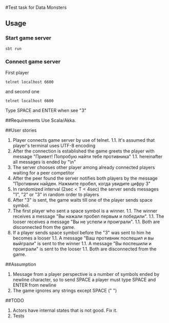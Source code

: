 #Test task for Data Monsters

## Usage
### Start game server
```
sbt run
```
### Connect game server
First player
```
telnet localhost 6600
```
and second one
```
telnet localhost 6600
```

Type SPACE and ENTER when see "3"


##Requirements
Use Scala/Akka.

##User stories
1. Player connects game server by use of telnet.
1.1. It's assumed that player's terminal uses UTF-8 encoding
1. After the connection is established the game greets the player with message "Привет! Попробую найти тебе противника"
1.1. hereinafter all messages is ended by "\n"
1. The server chooses other player among already connected players waiting for a peer competitor
1. After the peer found the server notifies both players by the message "Противник найден. Нажмите пробел, когда увидите цифру 3"
1. In randomized interval (2sec < T < 4sec) the server sends messages "1", "2" or "3" in random order to players
1. After "3" is sent, the game waits till one of the player sends space symbol.
1. The first player who sent a space symbol is a winner. 
1.1. The winner receives a message "Вы нажали пробел первым и победили".
1.1. The looser receives a message "Вы не успели и проиграли".
1.1. Both are disconnected from the game.
1. If a player sends space symbol before the "3" was sent to him he becomes a looser
1.1. A message "Ваш противник поспешил и вы выйграли" is sent to the winner
1.1. A message "Вы поспешили и проиграли" is sent to the looser
1.1. Both are disconnected from the game.

##Assumption
1. Message from a player perspective is a number of symbols ended by newline character, so to send SPACE a player must type SPACE and ENTER from newline
1. The game ignores any strings except SPACE (" ")

##TODO
1. Actors have internal states that is not good. Fix it.
1. Tests
